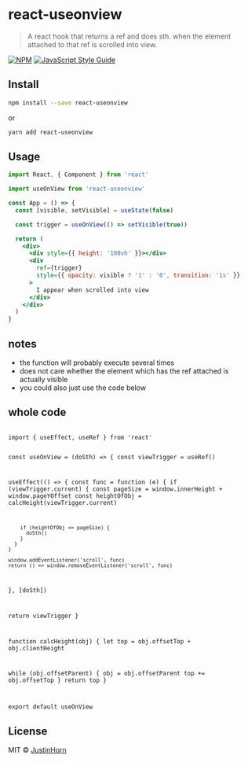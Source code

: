# react-useonview

> A react hook that returns a ref and does sth. when the element attached to that ref is scrolled into view.

[![NPM](https://img.shields.io/npm/v/react-useonview.svg)](https://www.npmjs.com/package/react-useonview) [![JavaScript Style Guide](https://img.shields.io/badge/code_style-standard-brightgreen.svg)](https://standardjs.com)

## Install

```bash
npm install --save react-useonview
```

or

```bash
yarn add react-useonview
```

## Usage

```jsx
import React, { Component } from 'react'

import useOnView from 'react-useonview'

const App = () => {
  const [visible, setVisible] = useState(false)

  const trigger = useOnView(() => setVisible(true))

  return (
    <div>
      <div style={{ height: '100vh' }}></div>
      <div
        ref={trigger}
        style={{ opacity: visible ? '1' : '0', transition: '1s' }}
      >
        I appear when scrolled into view
      </div>
    </div>
  )
}
```

## notes

- the function will probably execute several times
- does not care whether the element which has the ref attached is actually visible
- you could also just use the code below

## whole code

<code>
import { useEffect, useRef } from 'react'

const useOnView = (doSth) => {
const viewTrigger = useRef()

useEffect(() => {
const func = function (e) {
if (viewTrigger.current) {
const pageSize = window.innerHeight + window.pageYOffset
const heightOfObj = calcHeight(viewTrigger.current)

        if (heightOfObj <= pageSize) {
          doSth()
        }
      }
    }

    window.addEventListener('scroll', func)
    return () => window.removeEventListener('scroll', func)

}, [doSth])

return viewTrigger
}

function calcHeight(obj) {
let top = obj.offsetTop + obj.clientHeight

while (obj.offsetParent) {
obj = obj.offsetParent
top += obj.offsetTop
}
return top
}

export default useOnView
</code>

## License

MIT © [JustinHorn](https://github.com/JustinHorn)

